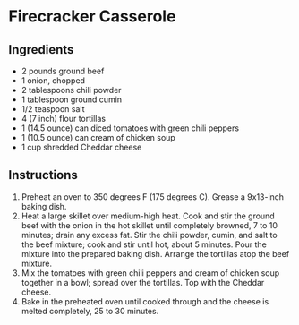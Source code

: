 # Firecracker Casserole

## Ingredients
- 2 pounds ground beef
- 1 onion, chopped
- 2 tablespoons chili powder
- 1 tablespoon ground cumin
- 1/2 teaspoon salt
- 4 (7 inch) flour tortillas
- 1 (14.5 ounce) can diced tomatoes with green chili peppers
- 1 (10.5 ounce) can cream of chicken soup
- 1 cup shredded Cheddar cheese

## Instructions
1. Preheat an oven to 350 degrees F (175 degrees C). Grease a 9x13-inch baking dish.
1. Heat a large skillet over medium-high heat. Cook and stir the ground beef with the onion in the hot skillet until completely browned, 7 to 10 minutes; drain any excess fat. Stir the chili powder, cumin, and salt to the beef mixture; cook and stir until hot, about 5 minutes. Pour the mixture into the prepared baking dish. Arrange the tortillas atop the beef mixture.
1. Mix the tomatoes with green chili peppers and cream of chicken soup together in a bowl; spread over the tortillas. Top with the Cheddar cheese.
1. Bake in the preheated oven until cooked through and the cheese is melted completely, 25 to 30 minutes.